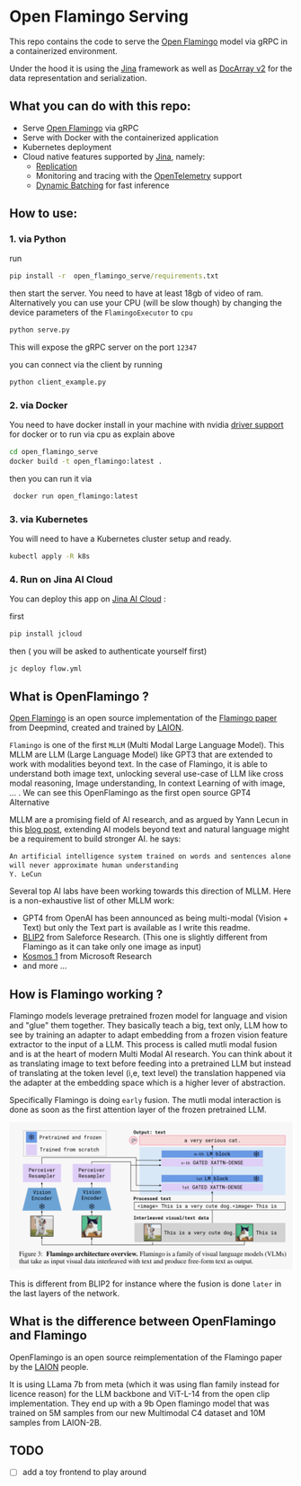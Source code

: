 # Open Flamingo Serving


This repo contains the code to serve the [Open Flamingo](https://laion.ai/blog/open-flamingo/) model via gRPC in a containerized environment.

Under the hood it is using the [Jina](https://github.com/jina-ai/jina) framework as well as [DocArray v2](https://github.com/docarray/docarray/tree/feat-rewrite-v2#readme) for the data representation and serialization.

## What you can do with this repo:

* Serve [Open Flamingo](https://laion.ai/blog/open-flamingo/) via gRPC
* Serve with Docker with the containerized application
* Kubernetes deployment
* Cloud native features supported by [Jina](https://github.com/jina-ai/jina), namely:
  * [Replication](https://docs.jina.ai/concepts/flow/scale-out/)
  * Monitoring and tracing with the [OpenTelemetry](https://docs.jina.ai/cloud-nativeness/opentelemetry/) support
  * [Dynamic Batching](https://docs.jina.ai/concepts/executor/dynamic-batching/) for fast inference 

## How to use:

### 1. via Python

run 

```cmd
pip install -r  open_flamingo_serve/requirements.txt
```

then start the server. You need to have at least 18gb of video of ram. Alternatively you can use your CPU (will be slow though) by changing the device parameters of the `FlamingoExecutor` to `cpu`

```cmd
python serve.py
```

This will expose the gRPC server on the port `12347`

you can connect via the client by running

```cmd
python client_example.py
```

### 2. via Docker

You need to have docker install in your machine with nvidia [driver support](https://docs.nvidia.com/datacenter/cloud-native/container-toolkit/install-guide.html) for docker
or to run via cpu as explain above

```cmd
cd open_flamingo_serve
docker build -t open_flamingo:latest .
```

then you can run it via

```cmd
 docker run open_flamingo:latest 
```

### 3. via Kubernetes

You will need to have a Kubernetes cluster setup and ready.

```cmd
kubectl apply -R k8s
``` 


### 4. Run on Jina AI Cloud

You can deploy this app on [Jina AI Cloud](https://cloud.jina.ai/) :

first

```cmd
pip install jcloud
```
then ( you will be asked to authenticate yourself first)
```
jc deploy flow.yml
```

## What is OpenFlamingo ?

[Open Flamingo](https://laion.ai/blog/open-flamingo/) is an open source implementation of the [Flamingo paper](https://arxiv.org/abs/2204.14198)
from Deepmind, created and trained by [LAION](https://laion.ai/).


`Flamingo` is one of the first `MLLM` (Multi Modal Large Language Model). This MLLM are LLM (Large Language Model) like GPT3 that are extended to work with modalities beyond text. In the case of Flamingo, it is able to understand both image text, 
unlocking several use-case of LLM like cross modal reasoning, Image understanding, In context Learning of with image, ... . We can see this OpenFlamingo as the first open source GPT4 Alternative

MLLM are a promising field of AI research, and as argued by Yann Lecun in this [blog post](https://www.noemamag.com/ai-and-the-limits-of-language/), extending AI models beyond text and natural language might be a requirement to build stronger AI.
he says:
```
An artificial intelligence system trained on words and sentences alone will never approximate human understanding
Y. LeCun
``` 

Several top AI labs have been working towards this direction of MLLM. Here is a non-exhaustive list of other MLLM work:

* GPT4 from OpenAI has been announced as being multi-modal (Vision + Text) but only the Text part is available as I write this readme.
* [BLIP2](https://arxiv.org/abs/2301.12597) from Saleforce Research. (This one is slightly different from Flamingo as it can take only one image as input)
* [Kosmos 1](https://arxiv.org/abs/2302.14045) from Microsoft Research
* and more ...


## How is Flamingo working ?

Flamingo models leverage pretrained frozen model for language and vision and "glue" them together. They basically teach a big, text only, LLM how to see by training an adapter to adapt embedding from a frozen vision feature extractor to the input of a LLM.
This process is called mutli modal fusion and is at the heart of modern Multi Modal AI research. You can think about it as translating image to text before feeding into a pretrained LLM but instead of translating at the token level (i,e, text level) the translation
happened via the adapter at the embedding space which is a higher lever of abstraction.


Specifically Flamingo is doing `early` fusion. The mutli modal interaction is done as soon as the first attention layer of the frozen pretrained LLM.

![FLamingo schema](flamingo.png)

This is different from BLIP2 for instance where the fusion is done `later` in the last layers of the network.

## What is the difference between OpenFlamingo and Flamingo

OpenFlamingo is an open source reimplementation of the Flamingo paper by the [LAION](https://laion.ai/) people.

It is using LLama 7b from meta (which it was using flan family instead for licence reason) for the LLM backbone and ViT-L-14 from the open clip implementation.
They end up with a 9b Open flamingo model that was trained on  5M samples from our new Multimodal C4 dataset and 10M samples from LAION-2B.



## TODO


- [ ] add a toy frontend to play around











